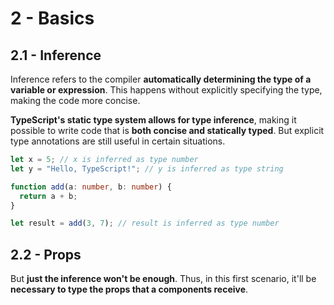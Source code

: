 # 2 - Basics

## 2.1 - Inference

Inference refers to the compiler **automatically determining the type of a variable or expression**. This happens without explicitly specifying the type, making the code more concise.

**TypeScript's static type system allows for type inference**, making it possible to write code that is **both concise and statically typed**. But explicit type annotations are still useful in certain situations.

```typescript
let x = 5; // x is inferred as type number
let y = "Hello, TypeScript!"; // y is inferred as type string

function add(a: number, b: number) {
  return a + b;
}

let result = add(3, 7); // result is inferred as type number
```
## 2.2 - Props

But **just the inference won't be enough**. Thus, in this first scenario, it'll be **necessary to type the props that a components receive**.